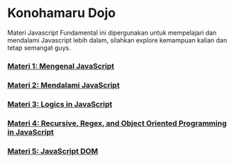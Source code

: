 # Konohamaru Dojo

Materi Javascript Fundamental ini dipergunakan untuk mempelajari dan mendalami Javascript lebih dalam, silahkan explore kemampuan kalian dan tetap semangat guys.

### [Materi 1: Mengenal JavaScript](./day1.md)
### [Materi 2: Mendalami JavaScript](./day2.md)
### [Materi 3: Logics in JavaScript](./day3.md)
### [Materi 4: Recursive, Regex, and Object Oriented Programming in JavaScript](./day4.md)
### [Materi 5: JavaScript DOM](./day5.md)

